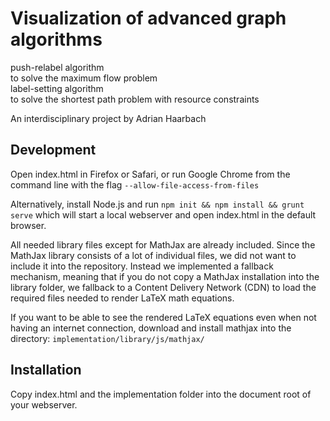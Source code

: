 # Visualization of advanced graph algorithms
push-relabel algorithm  
to solve the maximum flow problem  
label-setting algorithm  
to solve the shortest path problem with resource constraints  

An interdisciplinary project by Adrian Haarbach

## Development
Open index.html in Firefox or Safari, or run Google Chrome from the command line with the flag
`
--allow-file-access-from-files
`

Alternatively, install Node.js and run
`
npm init && npm install && grunt serve
`
which will start a local webserver and open index.html in the default browser.

All needed library files except for MathJax are already included. 
Since the MathJax library consists of a lot of individual files, we did not want to include it into the repository. Instead we implemented a fallback mechanism, meaning that if you do not copy a MathJax installation into the library folder, we fallback to a Content Delivery Network (CDN) to load the required files needed to render LaTeX math equations.

If you want to be able to see the rendered LaTeX equations even when not having an internet connection, download and install mathjax into the directory:
`
implementation/library/js/mathjax/
`

## Installation
Copy index.html and the implementation folder into the document root of your webserver.

